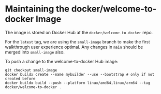 # Maintaining the docker/welcome-to-docker Image

The image is stored on Docker Hub at the `docker/welcome-to-docker` repo.
 
For the `latest` tag, we are using the `small-image` branch to make the first walkthrough user experience optimal. Any changes in `main` should be merged into `small-image` also.

To push a change to the welcome-to-docker Hub image:
```
git checkout small-image
docker buildx create --name mybuilder --use --bootstrap # only if not created before
docker buildx build --push --platform linux/amd64,linux/arm64 --tag docker/welcome-to-docker .
```
 